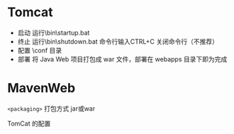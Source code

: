 # Tomcat

* 启动  运行\bin\startup.bat
* 终止  运行\bin\shutdown.bat 命令行输入CTRL+C 关闭命令行（不推荐）
* 配置  \conf 目录
* 部署  将 Java Web 项目打包成 war 文件，部署在 webapps 目录下即为完成

# MavenWeb

`<packaging>` 打包方式 jar或war

TomCat 的配置
